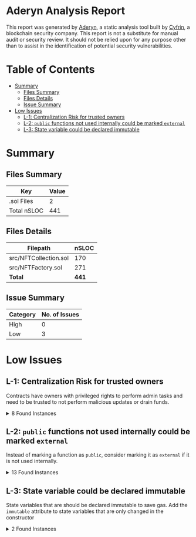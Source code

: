 # Aderyn Analysis Report

This report was generated by [Aderyn](https://github.com/Cyfrin/aderyn), a static analysis tool built by [Cyfrin](https://cyfrin.io), a blockchain security company. This report is not a substitute for manual audit or security review. It should not be relied upon for any purpose other than to assist in the identification of potential security vulnerabilities.
# Table of Contents

- [Summary](#summary)
  - [Files Summary](#files-summary)
  - [Files Details](#files-details)
  - [Issue Summary](#issue-summary)
- [Low Issues](#low-issues)
  - [L-1: Centralization Risk for trusted owners](#l-1-centralization-risk-for-trusted-owners)
  - [L-2: `public` functions not used internally could be marked `external`](#l-2-public-functions-not-used-internally-could-be-marked-external)
  - [L-3: State variable could be declared immutable](#l-3-state-variable-could-be-declared-immutable)


# Summary

## Files Summary

| Key | Value |
| --- | --- |
| .sol Files | 2 |
| Total nSLOC | 441 |


## Files Details

| Filepath | nSLOC |
| --- | --- |
| src/NFTCollection.sol | 170 |
| src/NFTFactory.sol | 271 |
| **Total** | **441** |


## Issue Summary

| Category | No. of Issues |
| --- | --- |
| High | 0 |
| Low | 3 |


# Low Issues

## L-1: Centralization Risk for trusted owners

Contracts have owners with privileged rights to perform admin tasks and need to be trusted to not perform malicious updates or drain funds.

<details><summary>8 Found Instances</summary>


- Found in src/NFTCollection.sol [Line: 12](src/NFTCollection.sol#L12)

	```solidity
	contract NFTCollection is ERC721, Ownable {
	```

- Found in src/NFTCollection.sol [Line: 228](src/NFTCollection.sol#L228)

	```solidity
	    function withdraw() external onlyOwner {
	```

- Found in src/NFTCollection.sol [Line: 242](src/NFTCollection.sol#L242)

	```solidity
	    function setMaxSupply(uint256 _newMaxSupply) external onlyOwner{ 
	```

- Found in src/NFTCollection.sol [Line: 249](src/NFTCollection.sol#L249)

	```solidity
	    function setMaxTime(uint256 _newMaxTime) external onlyOwner{ 
	```

- Found in src/NFTCollection.sol [Line: 256](src/NFTCollection.sol#L256)

	```solidity
	    function changePlatformFee(uint256 _newPlatformFee) external onlyOwner{ 
	```

- Found in src/NFTFactory.sol [Line: 8](src/NFTFactory.sol#L8)

	```solidity
	contract AIBasedNFTFactory is Ownable {
	```

- Found in src/NFTFactory.sol [Line: 229](src/NFTFactory.sol#L229)

	```solidity
	    function setGenerateFee(uint256 _newFee) public onlyOwner{
	```

- Found in src/NFTFactory.sol [Line: 240](src/NFTFactory.sol#L240)

	```solidity
	    function withdraw() external onlyOwner {
	```

</details>



## L-2: `public` functions not used internally could be marked `external`

Instead of marking a function as `public`, consider marking it as `external` if it is not used internally.

<details><summary>13 Found Instances</summary>


- Found in src/NFTCollection.sol [Line: 167](src/NFTCollection.sol#L167)

	```solidity
	function tokenURI(uint256 tokenId) public view override returns (string memory) {
	```

- Found in src/NFTCollection.sol [Line: 200](src/NFTCollection.sol#L200)

	```solidity
	    function totalSupply() public view returns (uint256) {
	```

- Found in src/NFTFactory.sol [Line: 57](src/NFTFactory.sol#L57)

	```solidity
	    function createCollection(
	```

- Found in src/NFTFactory.sol [Line: 143](src/NFTFactory.sol#L143)

	```solidity
	    function mintNFT(address collectionAddress, address to, uint256 quantity) public payable {
	```

- Found in src/NFTFactory.sol [Line: 153](src/NFTFactory.sol#L153)

	```solidity
	    function getCollections() public view returns (address[] memory) {
	```

- Found in src/NFTFactory.sol [Line: 157](src/NFTFactory.sol#L157)

	```solidity
	    function getMintPadCollections() public view returns (address[] memory) {
	```

- Found in src/NFTFactory.sol [Line: 225](src/NFTFactory.sol#L225)

	```solidity
	    function payGenerateFee() public payable {
	```

- Found in src/NFTFactory.sol [Line: 229](src/NFTFactory.sol#L229)

	```solidity
	    function setGenerateFee(uint256 _newFee) public onlyOwner{
	```

- Found in src/NFTFactory.sol [Line: 235](src/NFTFactory.sol#L235)

	```solidity
	    function getFee() public view returns (uint256) {
	```

- Found in src/NFTFactory.sol [Line: 249](src/NFTFactory.sol#L249)

	```solidity
	    function getUserMints(address user) public view returns (address[] memory) {
	```

- Found in src/NFTFactory.sol [Line: 253](src/NFTFactory.sol#L253)

	```solidity
	    function getUserMintCount(address user) public view returns (uint256) {
	```

- Found in src/NFTFactory.sol [Line: 257](src/NFTFactory.sol#L257)

	```solidity
	    function getUserCollectionsCount(address user) public view returns (uint256) {
	```

- Found in src/NFTFactory.sol [Line: 261](src/NFTFactory.sol#L261)

	```solidity
	    function getUserCollections(address user) public view returns (address[] memory) {
	```

</details>



## L-3: State variable could be declared immutable

State variables that are should be declared immutable to save gas. Add the `immutable` attribute to state variables that are only changed in the constructor

<details><summary>2 Found Instances</summary>


- Found in src/NFTCollection.sol [Line: 29](src/NFTCollection.sol#L29)

	```solidity
	    string public imageURL;
	```

- Found in src/NFTCollection.sol [Line: 33](src/NFTCollection.sol#L33)

	```solidity
	    string public description;
	```

</details>



